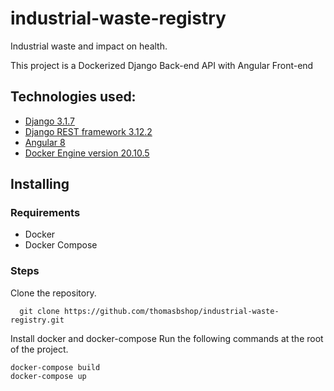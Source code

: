# industrial-waste-registry
Industrial waste and impact on health.

This project is a Dockerized Django Back-end API with Angular Front-end 

## Technologies used:

 - [Django 3.1.7](https://docs.djangoproject.com/en/3.1/)
 - [Django REST framework 3.12.2](https://www.django-rest-framework.org/)
 - [ Angular 8](https://angular.io/)
 - [ Docker Engine version 20.10.5](https://www.docker.com/)
    
    

## Installing
### Requirements
 - Docker
 - Docker Compose

### Steps
Clone the repository.
```
  git clone https://github.com/thomasbshop/industrial-waste-registry.git
```
Install docker and docker-compose
Run the following commands at the root of the project.
```
docker-compose build
docker-compose up
```
